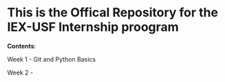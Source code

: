 # This is the Offical Repository for the IEX-USF Internship proogram

**Contents**:

Week 1 - Git and Python Basics

Week 2 - 